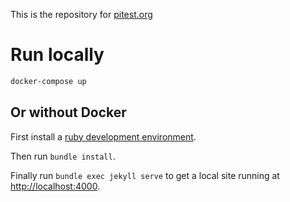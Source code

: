 This is the repository for [pitest.org](https://pitest.org)

# Run locally

```bash
docker-compose up
```

## Or without Docker

First install a [ruby development environment](https://jekyllrb.com/docs/installation/).

Then run `bundle install`.

Finally run `bundle exec jekyll serve` to get a local site running at [http://localhost:4000](http://localhost:4000).

